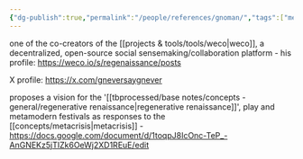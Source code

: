 ```yaml
---
{"dg-publish":true,"permalink":"/people/references/gnoman/","tags":["metamodernism","person","gameb","architect","holochain","lab","regen"],"created":"2024-07-15T17:26:12.811-03:00","updated":"2024-07-15T17:39:57.969-03:00"}
---
```


one of the co-creators of the [[projects & tools/tools/weco\|weco]], a decentralized, open-source social sensemaking/collaboration platform - his profile: https://weco.io/s/regenaissance/posts

X profile: https://x.com/gneversaygnever

proposes a vision for the '[[tbprocessed/base notes/concepts - general/regenerative renaissance\|regenerative renaissance]]', play and metamodern festivals as responses to the [[concepts/metacrisis\|metacrisis]] - https://docs.google.com/document/d/1toqpJ8IcOnc-TeP_-AnGNEKz5jTIZk6OeWj2XD1REuE/edit

